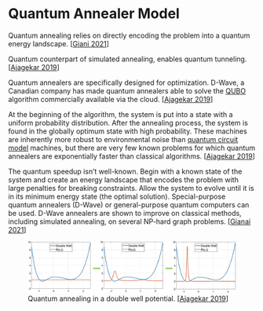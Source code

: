 # Quantum Annealer Model

Quantum annealing relies on directly encoding the problem into a quantum energy landscape. [[Giani 2021](https://doi.org/10.1007/s42979-021-00786-3)]

Quantum counterpart of simulated annealing, enables quantum tunneling. [[Ajagekar 2019](https://doi.org/10.1016/j.energy.2019.04.186)]

Quantum annealers are specifically designed for optimization. D-Wave, a Canadian company has made quantum annealers able to solve the [QUBO](../algorithms/qubo.md) algorithm commercially available via the cloud. [[Ajagekar 2019](https://doi.org/10.1016/j.energy.2019.04.186)]

At the beginning of the algorithm, the system is put into a state with a uniform probability distribution. After the annealing process, the system is found in the globally optimum state with high probability. These machines are inherently more robust to environmental noise than [quantum circuit model](circuit.md) machines, but there are very few known problems for which quantum annealers are exponentially faster than classical algorithms. [[Ajagekar 2019](https://doi.org/10.1016/j.energy.2019.04.186)]

 The quantum speedup isn’t well-known. Begin with a known state of the system and create an energy landscape that encodes the problem with large penalties for breaking constraints. Allow the system to evolve until it is in its minimum energy state (the optimal solution). Special-purpose quantum annealers (D-Wave) or general-purpose quantum computers can be used. D-Wave annealers are shown to improve on classical methods, including simulated annealing, on several NP-hard graph problems. [[Gianai 2021](https://doi.org/10.1007/s42979-021-00786-3)]

<figure>
  <img src="../../images/annealing.jpg"
       alt="Quantum annealing">
  <figcaption>
    Quantum annealing in a double well potential.
    [<a href="https://doi.org/10.1016/j.energy.2019.04.186">Ajagekar 2019</a>]
  </figcaption>
</figure>

